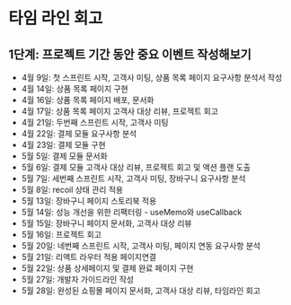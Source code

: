 # 타임 라인 회고
## 1단계: 프로젝트 기간 동안 중요 이벤트 작성해보기
- 4월 9일: 첫 스프린트 시작, 고객사 미팅, 상품 목록 페이지 요구사항 분석서 작성
- 4월 14일: 상품 목록 페이지 구현
- 4월 16일: 상품 목록 페이지 배포, 문서화
- 4월 17일: 상품 목록 페이지 고객사 대상 리뷰, 프로젝트 회고
- 4월 21일: 두번째 스프린트 시작, 고객사 미팅
- 4월 22일: 결제 모듈 요구사항 분석
- 4월 23일: 결제 모듈 구현
- 5월 5일: 결제 모듈 문서화
- 5월 6일: 결제 모듈 고객사 대상 리뷰, 프로젝트 회고 및 액션 플랜 도출
- 5월 7일: 세번째 스프린트 시작, 고객사 미팅, 장바구니 요구사항 분석
- 5월 8일: recoil 상태 관리 적용
- 5월 13일: 장바구니 페이지 스토리북 적용
- 5월 14일: 성능 개선을 위한 리팩터링 - useMemo와 useCallback
- 5월 15일: 장바구니 페이지 문서화, 고객사 대상 리뷰
- 5월 16일: 프로젝트 회고
- 5월 20일: 네번째 스프린트 시작, 고객사 미팅, 페이지 연동 요구사항 분석
- 5월 21일: 리액트 라우터 적용 페이지연결
- 5월 22일: 상품 상세페이지 및 결제 완료 페이지 구현
- 5월 27일: 개발자 가이드라인 작성
- 5월 28일: 완성된 쇼핑몰 페이지 문서화, 고객사 대상 리뷰, 타임라인 회고 
